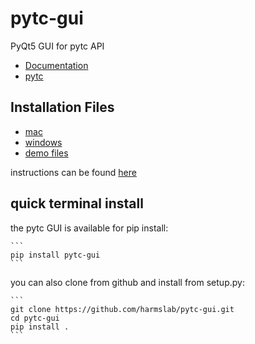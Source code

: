 # pytc-gui
PyQt5 GUI for pytc API

 + [Documentation](https://pytc-gui.readthedocs.io/en/latest/)
 + [pytc](https://github.com/harmslab/pytc)

## Installation Files

 + [mac](https://github.com/hrmyd/pytc-gui/blob/master/pytc_install/pytc-gui_v1.0_osx.dmg?raw=true)
 + [windows](https://github.com/hrmyd/pytc-gui/blob/master/pytc_install/pytc-gui_v1.0_setup.exe?raw=true)
 + [demo files](https://github.com/hrmyd/pytc-gui/blob/master/pytc_install/pytc_demos.zip?raw=true)

 instructions can be found [here](https://pytc-gui.readthedocs.io/en/latest/installation.html)

## quick terminal install

the pytc GUI is available for pip install:

	```
	pip install pytc-gui
	```

you can also clone from github and install from setup.py:

	```
    git clone https://github.com/harmslab/pytc-gui.git
    cd pytc-gui
    pip install .
    ```
